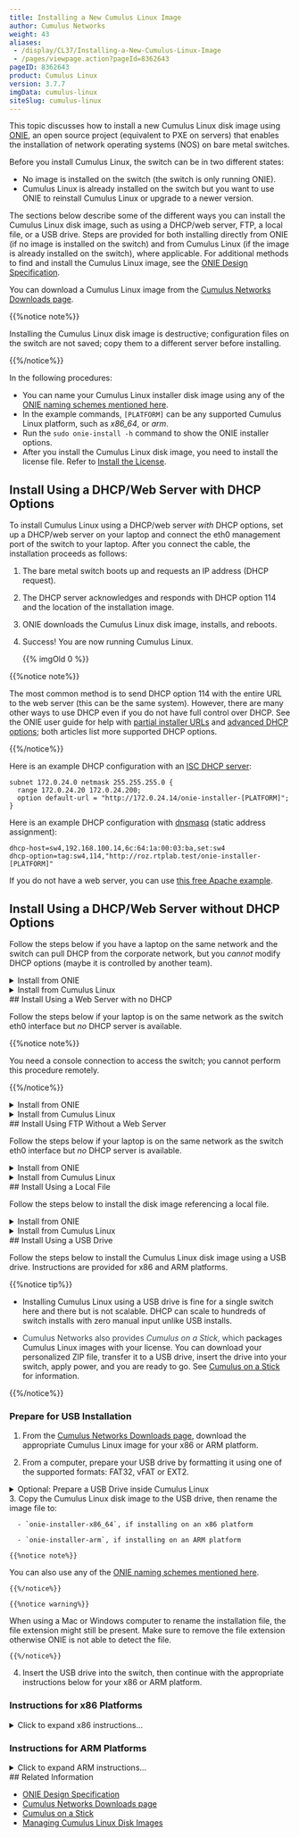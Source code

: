 ```yaml
---
title: Installing a New Cumulus Linux Image
author: Cumulus Networks
weight: 43
aliases:
 - /display/CL37/Installing-a-New-Cumulus-Linux-Image
 - /pages/viewpage.action?pageId=8362643
pageID: 8362643
product: Cumulus Linux
version: 3.7.7
imgData: cumulus-linux
siteSlug: cumulus-linux
---
```

This topic discusses how to install a new Cumulus Linux disk image using
[ONIE](http://www.onie.org/), an open source project (equivalent to PXE
on servers) that enables the installation of network operating systems
(NOS) on bare metal switches.

Before you install Cumulus Linux, the switch can be in two different
states:

  - No image is installed on the switch (the switch is only running
    ONIE).
  - Cumulus Linux is already installed on the switch but you want to use
    ONIE to reinstall Cumulus Linux or upgrade to a newer version.

The sections below describe some of the different ways you can install
the Cumulus Linux disk image, such as using a DHCP/web server, FTP, a
local file, or a USB drive. Steps are provided for both installing
directly from ONIE (if no image is installed on the switch) and from
Cumulus Linux (if the image is already installed on the switch), where
applicable. For additional methods to find and install the Cumulus Linux
image, see the [ONIE Design
Specification](http://opencomputeproject.github.io/onie/design-spec/discovery.html).

You can download a Cumulus Linux image from the [Cumulus Networks
Downloads page](http://cumulusnetworks.com/downloads/).

{{%notice note%}}

Installing the Cumulus Linux disk image is destructive; configuration
files on the switch are not saved; copy them to a different server
before installing.

{{%/notice%}}

In the following procedures:

  - You can name your Cumulus Linux installer disk image using any of
    the [ONIE naming schemes mentioned
    here](http://opencomputeproject.github.io/onie/design-spec/discovery.html#default-file-name-search-order).
  - In the example commands, `[PLATFORM]` can be any supported Cumulus
    Linux platform, such as *x86\_64*, or *arm*.
  - Run the `sudo onie-install -h` command to show the ONIE installer
    options.
  - After you install the Cumulus Linux disk image, you need to install
    the license file. Refer to [Install the
    License](Quick-Start-Guide.html#src-8362542_QuickStartGuide-install-license).

## <span id="src-8362643_InstallingaNewCumulusLinuxImage-dhcp_options" class="confluence-anchor-link"></span><span>Install Using a DHCP/Web Server with DHCP Options</span>

To install Cumulus Linux using a DHCP/web server *with* DHCP options,
set up a DHCP/web server on your laptop and connect the eth0 management
port of the switch to your laptop. After you connect the cable, the
installation proceeds as follows:

1.  The bare metal switch boots up and requests an IP address (DHCP
    request).

2.  The DHCP server acknowledges and responds with DHCP option 114 and
    the location of the installation image.

3.  ONIE downloads the Cumulus Linux disk image, installs, and reboots.

4.  Success\! You are now running Cumulus Linux.

    {{% imgOld 0 %}}

{{%notice note%}}

The most common method is to send DHCP option 114 with the entire URL to
the web server (this can be the same system). However, there are many
other ways to use DHCP even if you do not have full control over DHCP.
See the ONIE user guide for help with [partial installer
URLs](https://opencomputeproject.github.io/onie/design-spec/discovery.html#partial-installer-urls)
and [advanced DHCP
options](https://opencomputeproject.github.io/onie/user-guide/index.html#advanced-dhcp-2-vivso);
both articles list more supported DHCP options.

{{%/notice%}}

Here is an example DHCP configuration with an [ISC DHCP
server](http://www.isc.org/downloads/dhcp/):

    subnet 172.0.24.0 netmask 255.255.255.0 {
      range 172.0.24.20 172.0.24.200;
      option default-url = "http://172.0.24.14/onie-installer-[PLATFORM]";
    }

Here is an example DHCP configuration with
[dnsmasq](http://www.thekelleys.org.uk/dnsmasq/doc.html) (static address
assignment):

    dhcp-host=sw4,192.168.100.14,6c:64:1a:00:03:ba,set:sw4
    dhcp-option=tag:sw4,114,"http://roz.rtplab.test/onie-installer-[PLATFORM]"

If you do not have a web server, you can use [this free Apache
example](https://www.apachefriends.org/index.html).

## <span id="src-8362643_InstallingaNewCumulusLinuxImage-dhcp_noopts" class="confluence-anchor-link"></span><span>Install Using a DHCP/Web Server without DHCP Options</span>

Follow the steps below if you have a laptop on the same network and the
switch can pull DHCP from the corporate network, but you *cannot* modify
DHCP options (maybe it is controlled by another team).
<details>
<summary>Install from ONIE </summary>

1.  Place the Cumulus Linux disk image in a directory on the web server.

2.  Run the `onie-nos-install` command:

        ONIE:/ #onie-nos-install http://10.0.1.251/path/to/cumulus-install-[PLATFORM].bin
</details>

<details>
<summary>Install from Cumulus Linux </summary>

1.  Place the Cumulus Linux disk image in a directory on the web server.

2.  From the Cumulus Linux command prompt, run the `onie-install`
    command:

        cumulus@switch:~$ sudo onie-install -a -i http://10.0.1.251/path/to/cumulus-install-[PLATFORM].bin && sudo reboot
</details>
## <span id="src-8362643_InstallingaNewCumulusLinuxImage-web_nodhcp" class="confluence-anchor-link"></span><span>Install Using a Web Server with no DHCP</span>

Follow the steps below if your laptop is on the same network as the
switch eth0 interface but *no* DHCP server is available.

{{%notice note%}}

You need a console connection to access the switch; you cannot perform
this procedure remotely.

{{%/notice%}}
<details>
<summary>Install from ONIE </summary>

1.  ONIE is in [*discovery
    mode*](http://opencomputeproject.github.io/onie/design-spec/discovery.html#installer-discovery-methods).
    You must disable discovery mode with the following command:

        onie# onie-discovery-stop

    On older ONIE versions, if the `onie-discovery-stop` command is not
    supported, run:

        onie# /etc/init.d/discover.sh stop

2.  Assign a static address to eth0 with the `ip addr add` command:

        ONIE:/ #ip addr add 10.0.1.252/24 dev eth0

3.  Place the Cumulus Linux disk image in a directory on your web
    server.

4.  Run the installer manually (because there are no DHCP options):

        ONIE:/ #onie-nos-install http://10.0.1.251/path/to/cumulus-install-[PLATFORM].bin
</details>

<details>
<summary>Install from Cumulus Linux </summary>

1.  Place the Cumulus Linux disk image in a directory on your web
    server.

2.  From the Cumulus Linux command prompt, run the `onie-install`
    command:

        cumulus@switch:~$ sudo onie-install -a -i http://10.0.1.251/path/to/cumulus-install-[PLATFORM].bin && sudo reboot
</details>
## <span id="src-8362643_InstallingaNewCumulusLinuxImage-ftp" class="confluence-anchor-link"></span><span>Install Using FTP Without a Web Server</span>

Follow the steps below if your laptop is on the same network as the
switch eth0 interface but *no* DHCP server is available.
<details>
<summary>Install from ONIE </summary>

1.  Set up DHCP or static addressing for eth0. The following example
    assigns a static address to eth0:

        ONIE:/ #ip addr add 10.0.1.252/24 dev eth0

2.  If you are using static addressing, disable ONIE discovery mode:

        onie# onie-discovery-stop

    On older ONIE versions, if the `onie-discovery-stop` command is not
    supported, run:

        onie# /etc/init.d/discover.sh stop

3.  Place the Cumulus Linux disk image into a TFTP or FTP directory.

4.  If you are not using DHCP options, run one of the following commands
    (`tftp` for TFTP or `ftp` for FTP):

        ONIE# onie-nos-install ftp://local-ftp-server/cumulus-install-[PLATFORM].bin

        ONIE# onie-nos-install tftp://local-tftp-server/cumulus-install-[PLATFORM].bin
</details>

<details>
<summary>Install from Cumulus Linux </summary>

1.  Place the Cumulus Linux disk image into a TFTP or FTP directory.

2.  From the Cumulus Linux command prompt, run one of the following
    commands (`tftp` for TFTP or `ftp` for FTP):

        cumulus@switch:~$ sudo onie-install -a -i ftp://local-ftp-server/cumulus-install-[PLATFORM].bin && sudo reboot

        cumulus@switch:~$ sudo onie-install -a -i tftp://local-ftp-server/cumulus-install-[PLATFORM].bin && sudo reboot
</details>
## <span id="src-8362643_InstallingaNewCumulusLinuxImage-local" class="confluence-anchor-link"></span><span>Install Using a Local File</span>

Follow the steps below to install the disk image referencing a local
file.
<details>

<summary>Install from ONIE </summary>

1.  Set up DHCP or static addressing for eth0. The following example
    assigns a static address to eth0:

        ONIE:/ #ip addr add 10.0.1.252/24 dev eth0

2.  If you are using static addressing, disable ONIE discovery mode.

        onie# onie-discovery-stop

    On older ONIE versions, if the `onie-discovery-stop` command is not
    supported, run:

        onie# /etc/init.d/discover.sh stop

3.  Use [scp](http://en.wikipedia.org/wiki/Secure_copy) to copy the
    Cumulus Linux disk image to the switch. (Windows users can use
    [WinScp](http://winscp.net/eng/index.php).)

4.  Run the installer manually from ONIE:

        ONIE:/ #onie-nos-install /path/to/local/file/cumulus-install-[PLATFORM].bin
</details>

<details>
<summary>Install from Cumulus Linux </summary>

1.  Copy the Cumulus Linux disk image to the switch.

2.  From the Cumulus Linux command prompt, run the `onie-install`
    command:

        cumulus@switch:~$ sudo onie-install -a -i /path/to/local/file/cumulus-install-[PLATFORM].bin && sudo reboot
</details>
## <span id="src-8362643_InstallingaNewCumulusLinuxImage-usb" class="confluence-anchor-link"></span><span>Install Using a USB Drive</span>

Follow the steps below to install the Cumulus Linux disk image using a
USB drive. Instructions are provided for x86 and ARM platforms.

{{%notice tip%}}

  - Installing Cumulus Linux using a USB drive is fine for a single
    switch here and there but is not scalable. DHCP can scale to
    hundreds of switch installs with zero manual input unlike USB
    installs.

  - <span style="color: #36424a;"> Cumulus Networks also provides
    *Cumulus on a Stick*, which </span> packages Cumulus Linux images
    with your license. You can download your personalized ZIP file,
    transfer it to a USB drive, insert the drive into your switch, apply
    power, and you are ready to go. See [Cumulus on a
    Stick](https://cumulusnetworks.com/cumulus-on-a-stick/) for
    information.

{{%/notice%}}

### <span>Prepare for USB Installation</span>

1.  From the [Cumulus Networks Downloads
    page](http://cumulusnetworks.com/downloads/), download the
    appropriate Cumulus Linux image for your x86 or ARM platform.

2.  From a computer, prepare your USB drive by formatting it using one
    of the supported formats: FAT32, vFAT or EXT2.
<details>    
    <summary>Optional: Prepare a USB Drive inside Cumulus Linux
    </summary>

    <table>
    <colgroup>
    <col style="width: 100%" />
    </colgroup>
    <tbody>
    <tr class="odd">
    <td><p>{{%notice warning%}}</p>
    <p>Use caution when performing the actions below; it is possible to severely damage your system with the following utilities.</p>
<p>{{%/notice%}}</p>
    <ol>
    <li><p>Insert your USB drive into the USB port on the switch running Cumulus Linux and log in to the switch.</p></li>
    <li><p>Examine output from <code>cat /proc/partitions</code> and <code>sudo fdisk -l [device]</code> to determine on which device your USB drive can be found. For example, <code>sudo fdisk -l /dev/sdb</code>.</p>
<p>{{%notice warning%}}</p>
<p>These instructions assume your USB drive is the <code>/dev/sdb</code> device, which is typical if you insert the USB drive after the machine is already booted. However, if you insert the USB drive during the boot process, it is possible that your USB drive is the <code>/dev/sda</code> device. Make sure to modify the commands below to use the proper device for your USB drive.</p>
<p>{{%/notice%}}</p></li>
    <li><p>Create a new partition table on the USB drive:</p>
    <pre><code>sudo parted /dev/sdb mklabel msdos</code></pre>
    <p>{{%notice note%}}</p>
    <p>The <code>parted</code> utility should already be installed. However, if it is not, install it with: <code>sudo -E apt-get install parted</code></p>
    <p>{{%/notice%}}</p></li>
    <li><p>Create a new partition on the USB drive:</p>
    <pre><code>sudo parted /dev/sdb -a optimal mkpart primary 0% 100%</code></pre></li>
    <li><p>Format the partition to your filesystem of choice using <em>one</em> of the examples below:</p>
    <pre><code>sudo mkfs.ext2 /dev/sdb1
    sudo mkfs.msdos -F 32 /dev/sdb1
    sudo mkfs.vfat /dev/sdb1</code></pre>
    <p>{{%notice note%}}</p>
    <p>To use <code>mkfs.msdos</code> or <code>mkfs.vfat</code>, you need to install the <code>dosfstools</code> package from the <a href="http://docs.cumulusnetworks.com/display/DOCS/Adding+and+Updating+Packages#AddingandUpdatingPackages-AddingPackagesfromAnotherRepository" class="external-link">Debian software repositories</a>, as they are not included by default.</p>
    <p>{{%/notice%}}</p></li>
    <li><p>To continue installing Cumulus Linux, mount the USB drive to move files.</p>
    <pre><code>sudo mkdir /mnt/usb
    sudo mount /dev/sdb1 /mnt/usb</code></pre></li>
    </ol></td>
    </tr>
    </tbody>
    </table>
</details>
3.  Copy the Cumulus Linux disk image to the USB drive, then rename the
    image file to:

      - `onie-installer-x86_64`, if installing on an x86 platform

      - `onie-installer-arm`, if installing on an ARM platform

    {{%notice note%}}

You can also use any of the [ONIE naming schemes mentioned
    here](http://opencomputeproject.github.io/onie/design-spec/discovery.html#default-file-name-search-order).

    {{%/notice%}}

    {{%notice warning%}}

When using a Mac or Windows computer to rename the installation
    file, the file extension might still be present. Make sure to remove
    the file extension otherwise ONIE is not able to detect the file.

    {{%/notice%}}

4.  Insert the USB drive into the switch, then continue with the
    appropriate instructions below for your x86 or ARM platform.

### <span>Instructions for x86 Platforms</span>
<details>
<summary>Click to expand x86 instructions... </summary>

1.  Prepare the switch for installation:

      - If the switch is offline, connect to the console and power on
        the switch.

      - If the switch is already online in ONIE, use the `reboot`
        command.

    {{%notice note%}}

SSH sessions to the switch get dropped after this step. To complete
    the remaining instructions, connect to the console of the switch.
    Cumulus Linux switches display their boot process to the console;
    you need to monitor the console specifically to complete the next
    step.

    {{%/notice%}}

2.  Monitor the console and select the ONIE option from the first GRUB
    screen shown below.

    {{% imgOld 1 %}}

3.  Cumulus Linux on x86 uses GRUB chainloading to present a second GRUB
    menu specific to the ONIE partition. No action is necessary in this
    menu to select the default option *ONIE: Install OS*.

    {{% imgOld 2 %}}

4.  The USB drive is recognized and mounted automatically. The image
    file is located and automatic installation of Cumulus Linux begins.
    Here is some sample output:

        ONIE: OS Install Mode  ...

        Version : quanta_common_rangeley-2014.05.05-6919d98-201410171013
        Build  Date: 2014-10-17T10:13+0800
        Info: Mounting kernel filesystems...  done.
        Info: Mounting LABEL=ONIE-BOOT on /mnt/onie-boot  ...
        initializing eth0...
        scsi 6:0:0:0: Direct-Access  SanDisk Cruzer Facet 1.26 PQ: 0 ANSI: 6
        sd 6:0:0:0: [sdb] 31266816 512-byte logical blocks: (16.0 GB/14.9 GiB)
        sd 6:0:0:0: [sdb] Write Protect is off
        sd 6:0:0:0: [sdb] Write cache: disabled, read cache: enabled, doesn't support DPO or FUA
        sd 6:0:0:0: [sdb] Attached SCSI disk

        <...snip...>

        ONIE:  Executing installer: file://dev/sdb1/onie-installer-x86_64
        Verifying image checksum ... OK.
        Preparing image archive ... OK.
        Dumping image info...
        Control File Contents
        =====================
        Description: Cumulus  Linux
        OS-Release:  3.0.0-3b46bef-201509041633-build
        Architecture: amd64
        Date:  Fri, 27 May 2016 17:10:30 -0700
        Installer-Version:  1.2
        Platforms: accton_as5712_54x accton_as6712_32x  mlx_sx1400_i73612 dell_s6000_s1220 dell_s4000_c2338 dell_s3000_c2338  cel_redstone_xp cel_smallstone_xp cel_pebble quanta_panther  quanta_ly8_rangeley quanta_ly6_rangeley quanta_ly9_rangeley  
        Homepage: http://www.cumulusnetworks.com/

5.  After installation completes, the switch automatically reboots into
    the newly installed instance of Cumulus Linux.
</details>

### <span>Instructions for ARM Platforms</span>
<details>
<summary>Click to expand ARM instructions... </summary>

1.  Prepare the switch for installation:

      - If the switch is offline, connect to the console and power on
        the switch.

      - If the switch is already online in ONIE, use the `reboot`
        command.

    {{%notice note%}}

SSH sessions to the switch get dropped after this step. To complete
the remaining instructions, connect to the console of the switch.
Cumulus Linux switches display their boot process to the console;
you need to monitor the console specifically to complete the next
step.

    {{%/notice%}}

2.  Interrupt the normal boot process before the countdown (shown below)
    completes. Press any key to stop the autoboot.

        U-Boot 2013.01-00016-gddbf4a9-dirty (Feb 14 2014 - 16:30:46) Accton: 1.4.0.5

        CPU0: P2020, Version: 2.1, (0x80e20021)
        Core: E500, Version: 5.1, (0x80211051)
        Clock Configuration:
         CPU0:1200 MHz, CPU1:1200 MHz,
         CCB:600 MHz,
         DDR:400 MHz (800 MT/s data rate) (Asynchronous), LBC:37.500 MHz
        L1: D-cache 32 kB enabled
         I-cache 32 kB enabled

        <...snip…>

        USB: USB2513 hub OK
        Hit any key to stop autoboot: 0

3.  A command prompt appears so that you can run commands. Execute the
    following command:

        run onie_bootcmd

4.  The USB drive is recognized and mounted automatically. The image
    file is located and automatic installation of Cumulus Linux begins.
    Here is some sample output:

        Loading Open Network Install Environment …
        Platform: arm-as4610_54p-r0
        Version : 1.6.1.3
        WARNING: adjusting available memory to 30000000
        ## Booting kernel from Legacy Image at ec040000 …
           Image Name:   as6701_32x.1.6.1.3
           Image Type:   ARM Linux Multi-File Image (gzip compressed)
           Data Size:    4456555 Bytes = 4.3 MiB
           Load Address: 00000000
           Entry Point:  00000000
           Contents:
              Image 0: 3738543 Bytes = 3.6 MiB
              Image 1: 706440 Bytes = 689.9 KiB
              Image 2: 11555 Bytes = 11.3 KiB
           Verifying Checksum ... OK
        ## Loading init Ramdisk from multi component Legacy Image at ec040000 …
        ## Flattened Device Tree from multi component Image at EC040000
           Booting using the fdt at 0xec47d388
           Uncompressing Multi-File Image ... OK
           Loading Ramdisk to 2ff53000, end 2ffff788 ... OK
           Loading Device Tree to 03ffa000, end 03fffd22 ... OK

        <...snip...>

        ONIE: Starting ONIE Service Discovery
        ONIE: Executing installer: file://dev/sdb1/onie-installer-arm
        Verifying image checksum ... OK.
        Preparing image archive ... OK.
        Dumping image info…
        Control File Contents
        =====================
        Description: Cumulus Linux
        OS-Release: 3.0.0-3b46bef-201509041633-build
        Architecture: arm
        Date: Fri, 27 May 2016 17:08:35 -0700
        Installer-Version: 1.2
        Platforms: accton_as4600_54t, accton_as6701_32x, accton_5652, accton_as5610_52x, dni_6448, dni_7448, dni_c7448n, cel_kennisis, cel_redstone, cel_smallstone, cumulus_p2020, quanta_lb9, quanta_ly2, quanta_ly2r, quanta_ly6_p2020
        Homepage: http://www.cumulusnetworks.com/

5.  After installation completes, the switch automatically reboots into
    the newly installed instance of Cumulus Linux.
</details>
## <span>Related Information</span>

  - [ONIE Design
    Specification](http://opencomputeproject.github.io/onie/design-spec/)
  - [Cumulus Networks Downloads
    page](http://cumulusnetworks.com/downloads/)
  - [Cumulus on a
    Stick](https://cumulusnetworks.com/cumulus-on-a-stick/)
  - [Managing Cumulus Linux Disk
    Images](/cumulus-linux/Installation-Management/Managing-Cumulus-Linux-Disk-Images)
